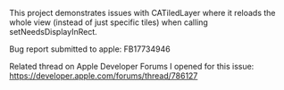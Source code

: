 This project demonstrates issues with CATiledLayer where it reloads the whole view (instead of just specific tiles) when calling setNeedsDisplayInRect.

Bug report submitted to apple: FB17734946

Related thread on Apple Developer Forums I opened for this issue: https://developer.apple.com/forums/thread/786127
